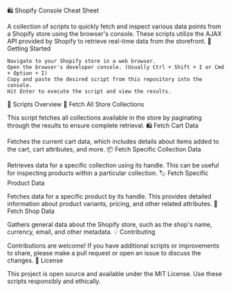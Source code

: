 🛍 Shopify Console Cheat Sheet

A collection of scripts to quickly fetch and inspect various data points from a Shopify store using the browser's console. These scripts utilize the AJAX API provided by Shopify to retrieve real-time data from the storefront.
🚀 Getting Started

    Navigate to your Shopify store in a web browser.
    Open the browser's developer console. (Usually Ctrl + Shift + I or Cmd + Option + I)
    Copy and paste the desired script from this repository into the console.
    Hit Enter to execute the script and view the results.

📂 Scripts Overview
🛒 Fetch All Store Collections

This script fetches all collections available in the store by paginating through the results to ensure complete retrieval.
🛍 Fetch Cart Data

Fetches the current cart data, which includes details about items added to the cart, cart attributes, and more.
📦 Fetch Specific Collection Data

Retrieves data for a specific collection using its handle. This can be useful for inspecting products within a particular collection.
🏷 Fetch Specific Product Data

Fetches data for a specific product by its handle. This provides detailed information about product variants, pricing, and other related attributes.
🏪 Fetch Shop Data

Gathers general data about the Shopify store, such as the shop's name, currency, email, and other metadata.
💡 Contributing

Contributions are welcome! If you have additional scripts or improvements to share, please make a pull request or open an issue to discuss the changes.
📜 License

This project is open source and available under the MIT License. Use these scripts responsibly and ethically.
